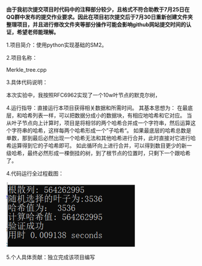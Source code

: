 **由于我初次提交项目时代码中的注释部分较少，且格式不符合助教于7月25日在QQ群中发布的提交作业要求。因此在项目初次提交后于7月30日重新创建文件夹整理项目，并且进行修改文件夹等部分操作可能会影响github网站提交时间的认证，希望老师能理解。**

1.项目简介：使用python实现基础的SM2。

2.项目名称：

Merkle_tree.cpp

3.具体代码说明：

本次实验中，我按照RFC6962实现了一个10w叶节点的默克尔树，

4.运行指导：直接运行本项目获得相关数据和所需时间。
其基本思想为：
在最底层，和哈希列表一样，可以把数据分成小的数据块，有相应地哈希和它对应。
当从叶子节点向上计算时，项目是将相邻的两个哈希合并成一个字符串，然后运算这个字符串的哈希，这样每两个哈希形成一个”子哈希“。
如果最底层的哈希总数是单数，那到最后必然出现一个哈希无法和其他哈希进行合并，此时直接对它进行哈希运算得到它的子哈希即可。
如此循环向上进行合并，可以得到数目更少的新一级哈希，最终必然形成一棵倒挂的树，到了根节点的位置时，只剩下一个跟哈希了。


4.代码运行全过程截图：



![image](https://github.com/q7oyv3vkal/Innovation-and-Entrepreneurship-Projects/blob/main/image/merkletree.png)





5.个人具体贡献：独立完成该项目编写


